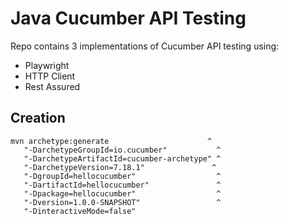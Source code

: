 # Java Cucumber API Testing

Repo contains 3 implementations of Cucumber API testing using:

- Playwright
- HTTP Client
- Rest Assured

## Creation

```CMD
mvn archetype:generate                      ^
   "-DarchetypeGroupId=io.cucumber"           ^
   "-DarchetypeArtifactId=cucumber-archetype" ^
   "-DarchetypeVersion=7.18.1"               ^
   "-DgroupId=hellocucumber"                  ^
   "-DartifactId=hellocucumber"               ^
   "-Dpackage=hellocucumber"                  ^
   "-Dversion=1.0.0-SNAPSHOT"                 ^
   "-DinteractiveMode=false"
```
